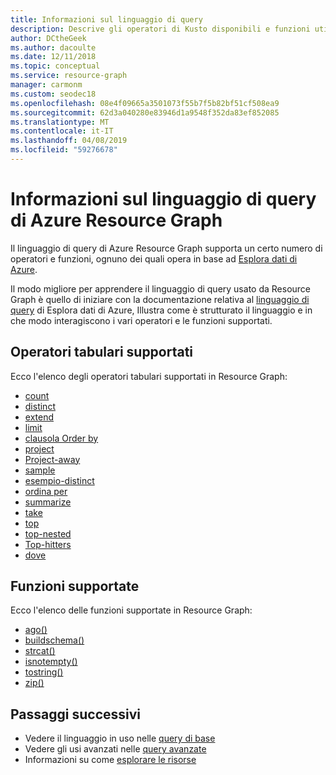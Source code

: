 ```yaml
---
title: Informazioni sul linguaggio di query
description: Descrive gli operatori di Kusto disponibili e funzioni utilizzabili con Graph di Azure Resource.
author: DCtheGeek
ms.author: dacoulte
ms.date: 12/11/2018
ms.topic: conceptual
ms.service: resource-graph
manager: carmonm
ms.custom: seodec18
ms.openlocfilehash: 08e4f09665a3501073f55b7f5b82bf51cf508ea9
ms.sourcegitcommit: 62d3a040280e83946d1a9548f352da83ef852085
ms.translationtype: MT
ms.contentlocale: it-IT
ms.lasthandoff: 04/08/2019
ms.locfileid: "59276678"
---
```

# <a name="understanding-the-azure-resource-graph-query-language"></a>Informazioni sul linguaggio di query di Azure Resource Graph

Il linguaggio di query di Azure Resource Graph supporta un certo numero di operatori e funzioni, ognuno dei quali opera in base ad [Esplora dati di Azure](../../../data-explorer/data-explorer-overview.md).

Il modo migliore per apprendere il linguaggio di query usato da Resource Graph è quello di iniziare con la documentazione relativa al [linguaggio di query](/azure/kusto/query/index) di Esplora dati di Azure, Illustra come è strutturato il linguaggio e in che modo interagiscono i vari operatori e le funzioni supportati.

## <a name="supported-tabular-operators"></a>Operatori tabulari supportati

Ecco l'elenco degli operatori tabulari supportati in Resource Graph:

- [count](/azure/kusto/query/countoperator)
- [distinct](/azure/kusto/query/distinctoperator)
- [extend](/azure/kusto/query/extendoperator)
- [limit](/azure/kusto/query/limitoperator)
- [clausola Order by](/azure/kusto/query/orderoperator)
- [project](/azure/kusto/query/projectoperator)
- [Project-away](/azure/kusto/query/projectawayoperator)
- [sample](/azure/kusto/query/sampleoperator)
- [esempio-distinct](/azure/kusto/query/sampledistinctoperator)
- [ordina per](/azure/kusto/query/sortoperator)
- [summarize](/azure/kusto/query/summarizeoperator)
- [take](/azure/kusto/query/takeoperator)
- [top](/azure/kusto/query/topoperator)
- [top-nested](/azure/kusto/query/topnestedoperator)
- [Top-hitters](/azure/kusto/query/tophittersoperator)
- [dove](/azure/kusto/query/whereoperator)

## <a name="supported-functions"></a>Funzioni supportate

Ecco l'elenco delle funzioni supportate in Resource Graph:

- [ago()](/azure/kusto/query/agofunction)
- [buildschema()](/azure/kusto/query/buildschema-aggfunction)
- [strcat()](/azure/kusto/query/strcatfunction)
- [isnotempty()](/azure/kusto/query/isnotemptyfunction)
- [tostring()](/azure/kusto/query/tostringfunction)
- [zip()](/azure/kusto/query/zipfunction)

## <a name="next-steps"></a>Passaggi successivi

- Vedere il linguaggio in uso nelle [query di base](../samples/starter.md)
- Vedere gli usi avanzati nelle [query avanzate](../samples/advanced.md)
- Informazioni su come [esplorare le risorse](explore-resources.md)